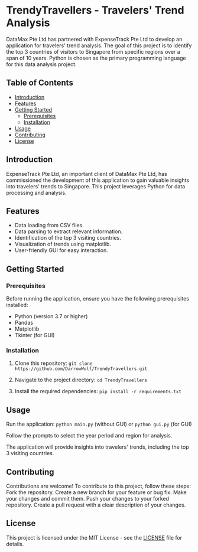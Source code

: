 # TrendyTravellers - Travelers' Trend Analysis

DataMax Pte Ltd has partnered with ExpenseTrack Pte Ltd to develop an application for travelers' trend analysis. The goal of this project is to identify the top 3 countries of visitors to Singapore from specific regions over a span of 10 years. Python is chosen as the primary programming language for this data analysis project.

## Table of Contents
- [Introduction](#introduction)
- [Features](#features)
- [Getting Started](#getting-started)
  - [Prerequisites](#prerequisites)
  - [Installation](#installation)
- [Usage](#usage)
- [Contributing](#contributing)
- [License](#license)

## Introduction

ExpenseTrack Pte Ltd, an important client of DataMax Pte Ltd, has commissioned the development of this application to gain valuable insights into travelers' trends to Singapore. This project leverages Python for data processing and analysis.

## Features

- Data loading from CSV files.
- Data parsing to extract relevant information.
- Identification of the top 3 visiting countries.
- Visualization of trends using matplotlib.
- User-friendly GUI for easy interaction.

## Getting Started

### Prerequisites

Before running the application, ensure you have the following prerequisites installed:

- Python (version 3.7 or higher)
- Pandas
- Matplotlib
- Tkinter (for GUI)

### Installation

1. Clone this repository:
   `git clone https://github.com/DarrowWolf/TrendyTravellers.git`

2. Navigate to the project directory:
    `cd TrendyTravellers`

3. Install the required dependencies:
    `pip install -r requirements.txt`

## Usage

Run the application:
    `python main.py` (without GUI)
    or
    `python gui.py` (for GUI)

Follow the prompts to select the year period and region for analysis.

The application will provide insights into travelers' trends, including the top 3 visiting countries.

## Contributing

Contributions are welcome! To contribute to this project, follow these steps:
    Fork the repository.
    Create a new branch for your feature or bug fix.
    Make your changes and commit them.
    Push your changes to your forked repository.
    Create a pull request with a clear description of your changes.

## License

This project is licensed under the MIT License - see the [LICENSE](https://github.com/DarrowWolf/TrendyTravellers/blob/main/LICENSE) file for details.